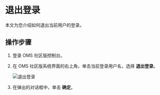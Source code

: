# 退出登录

本文为您介绍如何退出当前用户的登录。

## 操作步骤

1. 登录 OMS 社区版控制台。

2. 在 OMS 社区版系统界面的右上角，单击当前登录用户名，选择 **退出登录**。

   ![退出登录](https://help-static-aliyun-doc.aliyuncs.com/assets/img/zh-CN/4976124461/p397790.png)

3. 在弹出的对话框中，单击 **确定**。
